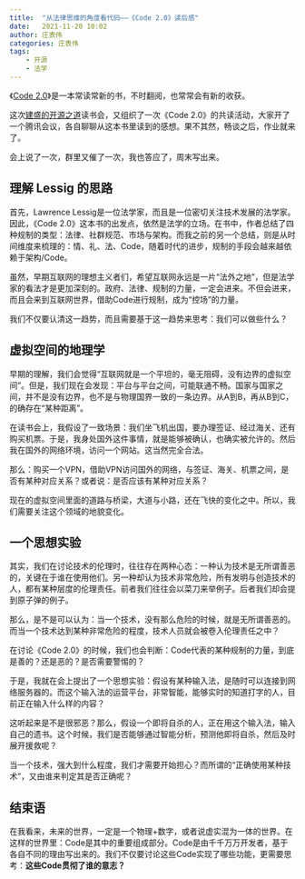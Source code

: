 ```yaml
---
title:  "从法律思维的角度看代码——《Code 2.0》读后感"
date:   2021-11-20 10:02
author: 庄表伟
categories: 庄表伟
tags:
    - 开源
    - 法学
---
```


《[Code 2.0](https://book.douban.com/subject/30276251/)》是一本常读常新的书，不时翻阅，也常常会有新的收获。

这次[建盛的开源之道](https://opensourceway.community/)读书会，又组织了一次《Code 2.0》的共读活动，大家开了一个腾讯会议，各自聊聊从这本书里读到的感想。果不其然，畅谈之后，作业就来了。

会上说了一次，群里又催了一次，我也答应了，周末写出来。

<!-- more -->

## 理解 Lessig 的思路

首先，Lawrence Lessig是一位法学家，而且是一位密切关注技术发展的法学家。因此，《Code 2.0》这本书的出发点，依然是法学的立场。在书中，作者总结了四种规制的类型：法律、社群规范、市场与架构。而我之前的另一个总结，则是从时间维度来梳理的：情、礼、法、Code，随着时代的进步，规制的手段会越来越依赖于架构/Code。

虽然，早期互联网的理想主义者们，希望互联网永远是一片“法外之地”，但是法学家的看法才是更加深刻的。政府、法律、规制的力量，一定会进来。不但会进来，而且会来到互联网世界，借助Code进行规制，成为“控场”的力量。

我们不仅要认清这一趋势，而且需要基于这一趋势来思考：我们可以做些什么？

## 虚拟空间的地理学

早期的理解，我们会觉得“互联网就是一个平坦的，毫无阻碍，没有边界的虚拟空间”。但是，我们现在会发现：平台与平台之间，可能联通不畅。国家与国家之间，并不是没有边界，也不是与物理国界一致的一条边界。从A到B，再从B到C，的确存在“某种距离”。

在读书会上，我假设了一致场景：我们坐飞机出国，要办理签证、经过海关、还有购买机票。于是，我身处国外这件事情，就是能够被确认，也确实被允许的。然后我在国外的网络环境，访问一个网站。这当然完全合法。

那么：购买一个VPN，借助VPN访问国外的网络，与签证、海关、机票之间，是否有某种对应关系？或者说：是否应该有某种对应关系？

现在的虚拟空间里面的道路与桥梁，大道与小路，还在飞快的变化之中。所以，我们需要关注这个领域的地貌变化。

## 一个思想实验

其实，我们在讨论技术的伦理时，往往存在两种心态：一种认为技术是无所谓善恶的，关键在于谁在使用他们。另一种却认为技术非常危险，所有发明与创造技术的人，都有某种层度的伦理责任。前者我们往往会以菜刀来举例子。后者我们却会提到原子弹的例子。

那么，是不是可以认为：当一个技术，没有那么危险的时候，就是无所谓善恶的。而当一个技术达到某种非常危险的程度，技术人员就会被卷入伦理责任之中？

在讨论《Code 2.0》的时候，我们也会判断：Code代表的某种规制的力量，到底是善的？还是恶的？是否需要警惕的？

于是，我就在会上提出了一个思想实验：假设有某种输入法，是随时可以连接到网络服务器的。而这个输入法的运营平台，非常智能，能够实时的知道打字的人，目前正在输入什么样的内容？

这听起来是不是很邪恶？那么，假设一个即将自杀的人，正在用这个输入法，输入自己的遗书。这个时候，我们是否能够通过智能分析，预测他即将自杀，然后及时展开援救呢？

当一个技术，强大到什么程度，我们才需要开始担心？而所谓的“正确使用某种技术”，又由谁来判定其是否正确呢？

## 结束语

在我看来，未来的世界，一定是一个物理+数字，或者说虚实混为一体的世界。在这样的世界里：Code是其中的重要组成部分。Code是由千千万万开发者，基于各自不同的理由写出来的。我们不仅要讨论这些Code实现了哪些功能，更需要思考：**这些Code贯彻了谁的意志？**